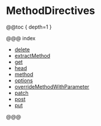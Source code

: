 <a id="methoddirectives-java"></a>
# MethodDirectives

@@toc { depth=1 }

@@@ index

* [delete](delete.md)
* [extractMethod](extractMethod.md)
* [get](get.md)
* [head](head.md)
* [method](method.md)
* [options](options.md)
* [overrideMethodWithParameter](overrideMethodWithParameter.md)
* [patch](patch.md)
* [post](post.md)
* [put](put.md)

@@@